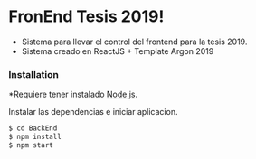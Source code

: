 # FronEnd Tesis 2019!

  - Sistema para llevar el control del frontend para la tesis 2019.
  - Sistema creado en ReactJS + Template Argon 2019

### Installation

*Requiere tener instalado [Node.js](https://nodejs.org/).

Instalar las dependencias e iniciar aplicacion.

```sh
$ cd BackEnd
$ npm install
$ npm start
```
